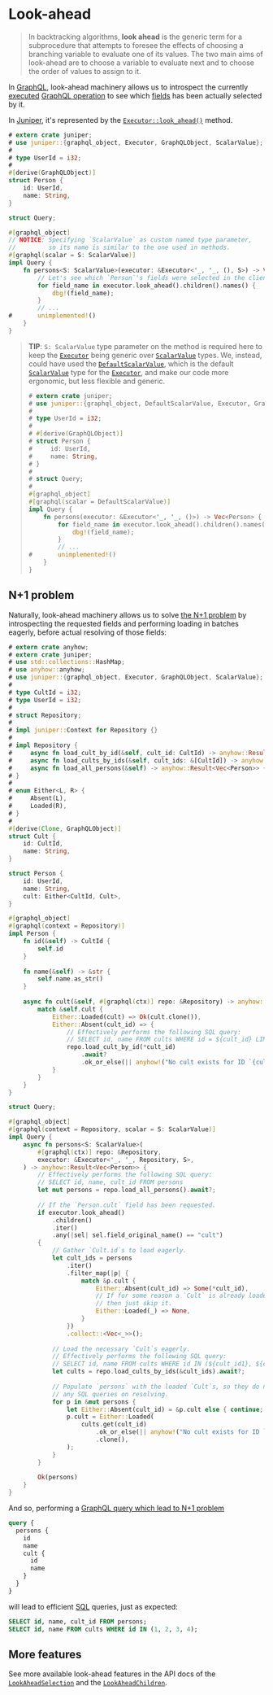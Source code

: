 Look-ahead
==========

> In backtracking algorithms, **look ahead** is the generic term for a subprocedure that attempts to foresee the effects of choosing a branching variable to evaluate one of its values. The two main aims of look-ahead are to choose a variable to evaluate next and to choose the order of values to assign to it.

In [GraphQL], look-ahead machinery allows us to introspect the currently [executed][1] [GraphQL operation][2] to see which [fields][3] has been actually selected by it.

In [Juniper], it's represented by the [`Executor::look_ahead()`][20] method.
```rust
# extern crate juniper;
# use juniper::{graphql_object, Executor, GraphQLObject, ScalarValue};
#
# type UserId = i32;
#
#[derive(GraphQLObject)]
struct Person {
    id: UserId,
    name: String,
}

struct Query;

#[graphql_object]
// NOTICE: Specifying `ScalarValue` as custom named type parameter,
//         so its name is similar to the one used in methods.
#[graphql(scalar = S: ScalarValue)]
impl Query {
    fn persons<S: ScalarValue>(executor: &Executor<'_, '_, (), S>) -> Vec<Person> {
        // Let's see which `Person`'s fields were selected in the client query. 
        for field_name in executor.look_ahead().children().names() {
            dbg!(field_name);
        }
        // ...
#       unimplemented!()
    }
}
```
> **TIP**: `S: ScalarValue` type parameter on the method is required here to keep the [`Executor`] being generic over [`ScalarValue`] types. We, instead, could have used the [`DefaultScalarValue`], which is the default [`ScalarValue`] type for the [`Executor`], and make our code more ergonomic, but less flexible and generic.
> ```rust
> # extern crate juniper;
> # use juniper::{graphql_object, DefaultScalarValue, Executor, GraphQLObject};
> #
> # type UserId = i32;
> #
> # #[derive(GraphQLObject)]
> # struct Person {
> #     id: UserId,
> #     name: String,
> # }
> #
> # struct Query;
> #
> #[graphql_object]
> #[graphql(scalar = DefaultScalarValue)]
> impl Query {
>     fn persons(executor: &Executor<'_, '_, ()>) -> Vec<Person> {
>         for field_name in executor.look_ahead().children().names() {
>             dbg!(field_name);
>         }
>         // ...
> #       unimplemented!()
>     }
> }
> ```




## N+1 problem

Naturally, look-ahead machinery allows us to solve [the N+1 problem](n_plus_1.md) by introspecting the requested fields and performing loading in batches eagerly, before actual resolving of those fields:
```rust
# extern crate anyhow;
# extern crate juniper;
# use std::collections::HashMap;
# use anyhow::anyhow;
# use juniper::{graphql_object, Executor, GraphQLObject, ScalarValue};
#
# type CultId = i32;
# type UserId = i32;
#
# struct Repository;
#
# impl juniper::Context for Repository {}
#
# impl Repository {
#     async fn load_cult_by_id(&self, cult_id: CultId) -> anyhow::Result<Option<Cult>> { unimplemented!() }
#     async fn load_cults_by_ids(&self, cult_ids: &[CultId]) -> anyhow::Result<HashMap<CultId, Cult>> { unimplemented!() }
#     async fn load_all_persons(&self) -> anyhow::Result<Vec<Person>> { unimplemented!() }
# }
# 
# enum Either<L, R> {
#     Absent(L),
#     Loaded(R),  
# }
#
#[derive(Clone, GraphQLObject)]
struct Cult {
    id: CultId,
    name: String,
}

struct Person {
    id: UserId,
    name: String,
    cult: Either<CultId, Cult>,
}

#[graphql_object]
#[graphql(context = Repository)]
impl Person {
    fn id(&self) -> CultId {
        self.id
    }
    
    fn name(&self) -> &str {
        self.name.as_str()
    }
    
    async fn cult(&self, #[graphql(ctx)] repo: &Repository) -> anyhow::Result<Cult> {
        match &self.cult {
            Either::Loaded(cult) => Ok(cult.clone()),
            Either::Absent(cult_id) => {
                // Effectively performs the following SQL query:
                // SELECT id, name FROM cults WHERE id = ${cult_id} LIMIT 1
                repo.load_cult_by_id(*cult_id)
                    .await?
                    .ok_or_else(|| anyhow!("No cult exists for ID `{cult_id}`"))
            }
        }
    }
}

struct Query;

#[graphql_object]
#[graphql(context = Repository, scalar = S: ScalarValue)]
impl Query {
    async fn persons<S: ScalarValue>(
        #[graphql(ctx)] repo: &Repository,
        executor: &Executor<'_, '_, Repository, S>,
    ) -> anyhow::Result<Vec<Person>> {
        // Effectively performs the following SQL query:
        // SELECT id, name, cult_id FROM persons
        let mut persons = repo.load_all_persons().await?;
        
        // If the `Person.cult` field has been requested.
        if executor.look_ahead()
            .children()
            .iter()
            .any(|sel| sel.field_original_name() == "cult") 
        {
            // Gather `Cult.id`s to load eagerly.
            let cult_ids = persons
                .iter()
                .filter_map(|p| {
                    match &p.cult {
                        Either::Absent(cult_id) => Some(*cult_id),
                        // If for some reason a `Cult` is already loaded,
                        // then just skip it.
                        Either::Loaded(_) => None,
                    }
                })
                .collect::<Vec<_>>();
            
            // Load the necessary `Cult`s eagerly.
            // Effectively performs the following SQL query:
            // SELECT id, name FROM cults WHERE id IN (${cult_id1}, ${cult_id2}, ...)
            let cults = repo.load_cults_by_ids(&cult_ids).await?;
            
            // Populate `persons` with the loaded `Cult`s, so they do not perform
            // any SQL queries on resolving.
            for p in &mut persons {
                let Either::Absent(cult_id) = &p.cult else { continue; };
                p.cult = Either::Loaded(
                    cults.get(cult_id)
                        .ok_or_else(|| anyhow!("No cult exists for ID `{cult_id}`"))?
                        .clone(),
                );
            }
        }
        
        Ok(persons)
    }
}
```
And so, performing a [GraphQL query which lead to N+1 problem](n_plus_1.md)
```graphql
query {
  persons {
    id
    name
    cult {
      id
      name
    }
  }
}
```
will lead to efficient [SQL] queries, just as expected:
```sql
SELECT id, name, cult_id FROM persons;
SELECT id, name FROM cults WHERE id IN (1, 2, 3, 4);
```




## More features

See more available look-ahead features in the API docs of the [`LookAheadSelection`][21] and the [`LookAheadChildren`][22].




[`DefaultScalarValue`]: https://docs.rs/juniper/latest/juniper/enum.DefaultScalarValue.html
[`Executor`]: https://docs.rs/juniper/latest/juniper/executor/struct.Executor.html
[`ScalarValue`]: https://docs.rs/juniper/latest/juniper/trait.ScalarValue.html
[GraphQL]: https://graphql.org
[Juniper]: https://docs.rs/juniper
[Rust]: https://www.rust-lang.org
[SQL]: https://en.wikipedia.org/wiki/SQL

[1]: https://spec.graphql.org/October2021#sec-Execution
[2]: https://spec.graphql.org/October2021#sec-Language.Operations\
[3]: https://spec.graphql.org/October2021#sec-Language.Fields
[20]: https://docs.rs/juniper/latest/juniper/executor/struct.Executor.html#method.look_ahead
[21]: https://docs.rs/juniper/latest/juniper/executor/struct.LookAheadSelection.html
[22]: https://docs.rs/juniper/latest/juniper/executor/struct.LookAheadChildren.html
